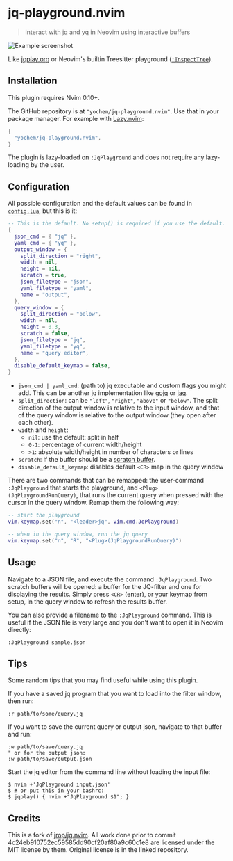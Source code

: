 # jq-playground.nvim

> Interact with jq and yq in Neovim using interactive buffers

![Example screenshot](example/screenshot.png)

Like [jqplay.org](https://jqplay.org) or Neovim's builtin Treesitter playground
([`:InspectTree`](https://neovim.io/doc/user/treesitter.html#%3AInspectTree)).

## Installation

This plugin requires Nvim 0.10+.

The GitHub repository is at `"yochem/jq-playground.nvim"`. Use that in your
package manager. For example with
[Lazy.nvim](https://github.com/folke/lazy.nvim):

```lua
{
  "yochem/jq-playground.nvim",
}
```

The plugin is lazy-loaded on `:JqPlayground` and does not require any
lazy-loading by the user.

## Configuration

All possible configuration and the default values can be found in
[`config.lua`](./lua/jq-playground/config.lua), but this is it:

```lua
-- This is the default. No setup() is required if you use the default.
{
  json_cmd = { "jq" },
  yaml_cmd = { "yq" },
  output_window = {
    split_direction = "right",
    width = nil,
    height = nil,
    scratch = true,
    json_filetype = "json",
    yaml_filetype = "yaml",
    name = "output",
  },
  query_window = {
    split_direction = "below",
    width = nil,
    height = 0.3,
    scratch = false,
    json_filetype = "jq",
    yaml_filetype = "yq",
    name = "query editor",
  },
  disable_default_keymap = false,
}
```

- `json_cmd | yaml_cmd`: (path to) jq executable and custom flags you might add. This can be
  another jq implementation like [gojq](https://github.com/itchyny/gojq) or
  [jaq](https://lib.rs/crates/jaq).
- `split_direction`: can be `"left"`, `"right"`, `"above"` or `"below"`. The
  split direction of the output window is relative to the input window, and
  that of the query window is relative to the output window (they open after
  each other).
- `width` and `height`:
  - `nil`: use the default: split in half
  - `0-1`: percentage of current width/height
  - `>1`: absolute width/height in number of characters or lines
- `scratch`: if the buffer should be a [scratch
  buffer](https://neovim.io/doc/user/windows.html#scratch-buffer).
- `disable_default_keymap`: disables default `<CR>` map in the query window

There are two commands that can be remapped: the user-command `:JqPlayground`
that starts the playground, and `<Plug>(JqPlaygroundRunQuery)`, that runs the
current query when pressed with the cursor in the query window. Remap them the
following way:

```lua
-- start the playground
vim.keymap.set("n", "<leader>jq", vim.cmd.JqPlayground)

-- when in the query window, run the jq query
vim.keymap.set("n", "R", "<Plug>(JqPlaygroundRunQuery)")
```

## Usage

Navigate to a JSON file, and execute the command `:JqPlayground`. Two scratch
buffers will be opened: a buffer for the JQ-filter and one for displaying the
results. Simply press `<CR>` (enter), or your keymap from setup, in the query
window to refresh the results buffer.

You can also provide a filename to the `:JqPlayground` command. This is useful
if the JSON file is very large and you don't want to open it in Neovim
directly:

```vim
:JqPlayground sample.json
```

## Tips

Some random tips that you may find useful while using this plugin.

If you have a saved jq program that you want to load into the filter window,
then run:

```vim
:r path/to/some/query.jq
```

If you want to save the current query or output json, navigate to that buffer
and run:

```vim
:w path/to/save/query.jq
" or for the output json:
:w path/to/save/output.json
```

Start the jq editor from the command line without loading the input file:

```
$ nvim +'JqPlayground input.json'
$ # or put this in your bashrc:
$ jqplay() { nvim +"JqPlayground $1"; }
```

## Credits

This is a fork of [jrop/jq.nvim](https://github.com/jrop/jq.nvim). All work
done prior to commit 4c24eb910752ec59585dd90cf20af80a9c60c1e8 are licensed
under the MIT license by them. Original license is in the linked repository.
